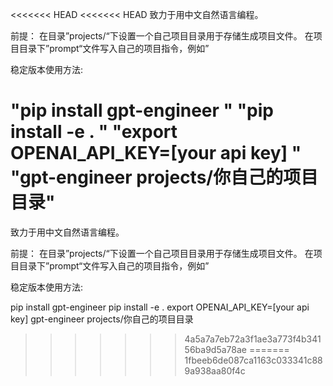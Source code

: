 
<<<<<<< HEAD
<<<<<<< HEAD
致力于用中文自然语言编程。

前提： 在目录”projects/“下设置一个自己项目目录用于存储生成项目文件。 在项目目录下”prompt“文件写入自己的项目指令，例如”

稳定版本使用方法:

"pip install gpt-engineer "
"pip install -e . "
"export OPENAI_API_KEY=[your api key] "
"gpt-engineer projects/你自己的项目目录"
=======


致力于用中文自然语言编程。


前提：
在目录”projects/“下设置一个自己项目目录用于存储生成项目文件。
在项目目录下”prompt“文件写入自己的项目指令，例如”



稳定版本使用方法:



pip install gpt-engineer
pip install -e .
export OPENAI_API_KEY=[your api key]
gpt-engineer projects/你自己的项目目录



 
>>>>>>> 4a5a7a7eb72a3f1ae3a773f4b34156ba9d5a78ae
=======
>>>>>>> 1fbeeb6de087ca1163c033341c889a938aa80f4c
